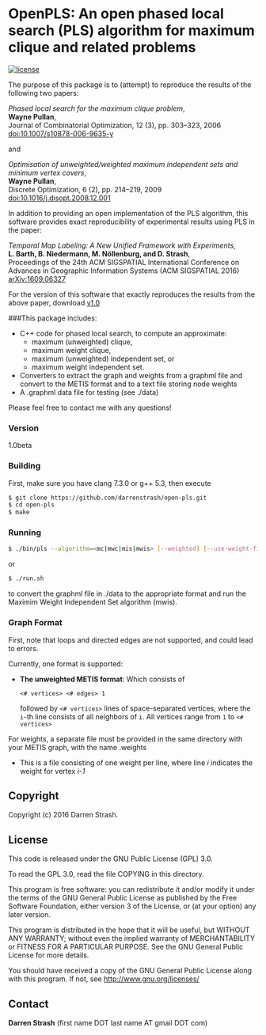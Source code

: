 # **OpenPLS**: An open phased local search (PLS) algorithm for maximum clique and related problems

[![license](https://img.shields.io/badge/license-GPL%20v3.0-blue.svg)](http://www.gnu.org/licenses/)

The purpose of this package is to (attempt) to reproduce the results of the following two papers:

*Phased local search for the maximum clique problem*,  
**Wayne Pullan**,  
Journal of Combinatorial Optimization, 12 (3), pp. 303–323, 2006  
[doi:10.1007/s10878-006-9635-y](https://doi.org/10.1007/s10878-006-9635-y)

and

*Optimisation of unweighted/weighted maximum independent sets and minimum vertex covers*,  
**Wayne Pullan**,  
Discrete Optimization, 6 (2), pp. 214–219, 2009  
[doi:10.1016/j.disopt.2008.12.001](https://doi.org/10.1016/j.disopt.2008.12.001)

In addition to providing an open implementation of the PLS algorithm, this software provides exact reproducibility of experimental results using PLS in the paper:

*Temporal Map Labeling: A New Unified Framework with Experiments*,  
**L. Barth, B. Niedermann, M. Nöllenburg, and D. Strash**,  
Proceedings of the 24th ACM SIGSPATIAL International Conference on Advances in Geographic Information Systems (ACM SIGSPATIAL 2016)  
[arXiv:1609.06327](https://arxiv.org/abs/1609.06327)

For the version of this software that exactly reproduces the results from the above paper, download [v1.0](https://github.com/darrenstrash/open-pls/releases/tag/v1.0)

###This package includes:

 - C++ code for phased local search, to compute an approximate:
   - maximum (unweighted) clique,
   - maximum weight clique,
   - maximum (unweighted) independent set, or
   - maximum weight independent set.
 - Converters to extract the graph and weights from a graphml file and convert to the  METIS format and to a text file storing node weights
 - A .graphml data file for testing (see ./data)

Please feel free to contact me with any questions!

### Version
1.0beta

### Building

First, make sure you have clang 7.3.0 or g++ 5.3, then execute

```sh
$ git clone https://github.com/darrenstrash/open-pls.git
$ cd open-pls
$ make
```

### Running
```sh
$ ./bin/pls --algorithm=<mc|mwc|mis|mwis> [--weighted] [--use-weight-file] --input-file=<input graph in METIS format> [--timeout=<timeout in seconds>] [--random-seed=<integer random seed>]
```

or

```sh
$ ./run.sh
```

to convert the graphml file in ./data to the appropriate format and run the Maximim Weight Independent Set algorithm (mwis).

### Graph Format

First, note that loops and directed edges are not supported, and could lead to errors.

Currently, one format is supported:

 - **The unweighted METIS format**: Which consists of

   `<# vertices> <# edges> 1`

   followed by `<# vertices>` lines of space-separated vertices,  where the `i`-th line consists of 
   all neighbors of `i`. All vertices range from `1` to `<# vertices>`

For weights, a separate file must be provided in the same directory with your METIS graph, with the name <METIS file>.weights

 - This is a file consisting of one weight per line, where line *i* indicates the weight for vertex *i-1*

Copyright
----

Copyright (c) 2016 Darren Strash.


License
----

This code is released under the GNU Public License (GPL) 3.0.

To read the GPL 3.0, read the file COPYING in this directory.

This program is free software: you can redistribute it and/or modify
it under the terms of the GNU General Public License as published by
the Free Software Foundation, either version 3 of the License, or
(at your option) any later version.

This program is distributed in the hope that it will be useful,
but WITHOUT ANY WARRANTY; without even the implied warranty of
MERCHANTABILITY or FITNESS FOR A PARTICULAR PURPOSE.  See the
GNU General Public License for more details.

You should have received a copy of the GNU General Public License
along with this program.  If not, see <http://www.gnu.org/licenses/>

Contact
----

**Darren Strash** (first name DOT last name AT gmail DOT com)
